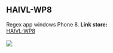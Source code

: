 <p align="center">
    <h2>HAIVL-WP8</h2>
    Regex app windows Phone 8. 
  <b>Link store:</b><br>
  <a href="https://www.microsoft.com/en-us/store/p/haivl-tv-pro/9wzdncrdg1cw?rtc=1#">HAIVL-WP8</a>
  <br><br>
  <img src="https://store-images.s-microsoft.com/image/apps.36593.9007199266304382.a78ea18d-3ea6-4a5c-9edf-310c2c3fd9db.ad81882c-ed16-45fe-9801-34c26ef05da8?w=472&h=788&q=60">
</p>
